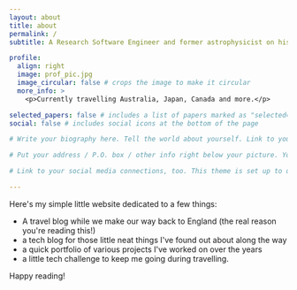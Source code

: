 ```yaml
---
layout: about
title: about
permalink: /
subtitle: A Research Software Engineer and former astrophysicist on his travels.

profile:
  align: right
  image: prof_pic.jpg
  image_circular: false # crops the image to make it circular
  more_info: >
    <p>Currently travelling Australia, Japan, Canada and more.</p>

selected_papers: false # includes a list of papers marked as "selected={true}"
social: false # includes social icons at the bottom of the page

# Write your biography here. Tell the world about yourself. Link to your favorite [subreddit](http://reddit.com). You can put a picture in, too. The code is already in, just name your picture `prof_pic.jpg` and put it in the `img/` folder.

# Put your address / P.O. box / other info right below your picture. You can also disable any of these elements by editing `profile` property of the YAML header of your `_pages/about.md`. Edit `_bibliography/papers.bib` and Jekyll will render your [publications page](/al-folio/publications/) automatically.

# Link to your social media connections, too. This theme is set up to use [Font Awesome icons](https://fontawesome.com/) and [Academicons](https://jpswalsh.github.io/academicons/), like the ones below. Add your Facebook, Twitter, LinkedIn, Google Scholar, or just disable all of them.

---
```

Here's my simple little website dedicated to a few things:
* A travel blog while we make our way back to England (the real reason you're reading this!)
* a tech blog for those little neat things I've found out about along the way
* a quick portfolio of various projects I've worked on over the years
* a little tech challenge to keep me going during travelling.

Happy reading!